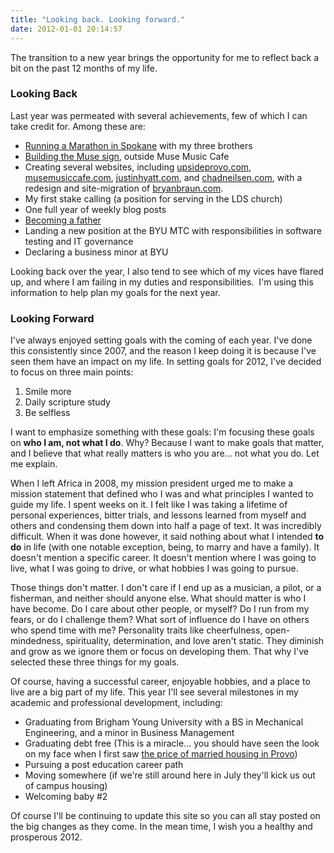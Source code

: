 ```yaml
---
title: "Looking back. Looking forward."
date: 2012-01-01 20:14:57
---
```


The transition to a new year brings the opportunity for me to reflect back a bit on the past 12 months of my life.

### Looking Back

Last year was permeated with several achievements, few of which I can take credit for. Among these are:

*   <a href="http://windermeremarathon.blogspot.com/" target="_blank">Running a Marathon in Spokane</a> with my three brothers
*   <a href="http://www.facebook.com/photo.php?fbid=10150305861357310&set=a.109463602309.93299.38085092309&type=3&theater" target="_blank">Building the Muse sign</a>, outside Muse Music Cafe
*   Creating several websites, including <a href="http://upsideprovo.com" target="_blank">upsideprovo.com</a>, <a href="http://musemusiccafe.com" target="_blank">musemusiccafe.com</a>, <a href="http://justinhyatt.com" target="_blank">justinhyatt.com</a>, and <a href="http://chadneilsen.com" target="_blank">chadneilsen.com</a>, with a redesign and site-migration of <a href="http://bryanbraun.com" target="_blank" title="Now with drupal power!">bryanbraun.com</a>.
*   My first stake calling (a position for serving in the LDS church)
*   One full year of weekly blog posts
*   <a href="http://bryanbraun.com/2011/02/14/heidi" target="_blank">Becoming a father</a>
*   Landing a new position at the BYU MTC with responsibilities in software testing and IT governance
*   Declaring a business minor at BYU

Looking back over the year, I also tend to see which of my vices have flared up, and where I am failing in my duties and responsibilities.  I'm using this information to help plan my goals for the next year.

### Looking Forward

I've always enjoyed setting goals with the coming of each year. I've done this consistently since 2007, and the reason I keep doing it is because I've seen them have an impact on my life. In setting goals for 2012, I've decided to focus on three main points:

1.  Smile more
2.  Daily scripture study
3.  Be selfless

I want to emphasize something with these goals: I'm focusing these goals on **who I am, not what I do**. Why? Because I want to make goals that matter, and I believe that what really matters is who you are... not what you do. Let me explain.

When I left Africa in 2008, my mission president urged me to make a mission statement that defined who I was and what principles I wanted to guide my life. I spent weeks on it. I felt like I was taking a lifetime of personal experiences, bitter trials, and lessons learned from myself and others and condensing them down into half a page of text. It was incredibly difficult. When it was done however, it said nothing about what I intended **to do** in life (with one notable exception, being, to marry and have a family). It doesn't mention a specific career. It doesn't mention where I was going to live, what I was going to drive, or what hobbies I was going to pursue.

Those things don't matter. I don't care if I end up as a musician, a pilot, or a fisherman, and neither should anyone else. What should matter is who I have become. Do I care about other people, or myself? Do I run from my fears, or do I challenge them? What sort of influence do I have on others who spend time with me? Personality traits like cheerfulness, open-mindedness, spirituality, determination, and love aren't static. They diminish and grow as we ignore them or focus on developing them. That why I've selected these three things for my goals.

Of course, having a successful career, enjoyable hobbies, and a place to live are a big part of my life. This year I'll see several milestones in my academic and professional development, including:

*   Graduating from Brigham Young University with a BS in Mechanical Engineering, and a minor in Business Management
*   Graduating debt free (This is a miracle... you should have seen the look on my face when I first saw <a href="http://housing.byu.edu/offcampus/compdata/documents/FamilyHousing_000.pdf" target="_blank">the price of married housing in Provo</a>)
*   Pursuing a post education career path
*   Moving somewhere (if we're still around here in July they'll kick us out of campus housing)
*   Welcoming baby #2

Of course I'll be continuing to update this site so you can all stay posted on the big changes as they come. In the mean time, I wish you a healthy and prosperous 2012.
